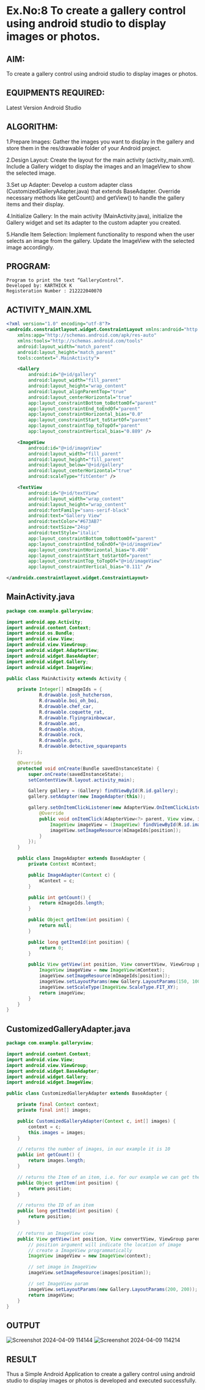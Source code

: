 # Ex.No:8 To create a gallery control using android studio to display images or photos.


## AIM:

To create a gallery control using android studio to display images or photos.

## EQUIPMENTS REQUIRED:

Latest Version Android Studio

## ALGORITHM:
1.Prepare Images: Gather the images you want to display in the gallery and store them in the res/drawable folder of your Android project.

2.Design Layout: Create the layout for the main activity (activity_main.xml). Include a Gallery widget to display the images and an ImageView to show the selected image.

3.Set up Adapter: Develop a custom adapter class (CustomizedGalleryAdapter.java) that extends BaseAdapter. Override necessary methods like getCount() and getView() to handle the gallery items and their display.

4.Initialize Gallery: In the main activity (MainActivity.java), initialize the Gallery widget and set its adapter to the custom adapter you created.

5.Handle Item Selection: Implement functionality to respond when the user selects an image from the gallery. Update the ImageView with the selected image accordingly.



## PROGRAM:
```
Program to print the text “GalleryControl”.
Developed by: KARTHICK K
Registeration Number : 212222040070
```
## ACTIVITY_MAIN.XML
```xml
<?xml version="1.0" encoding="utf-8"?>
<androidx.constraintlayout.widget.ConstraintLayout xmlns:android="http://schemas.android.com/apk/res/android"
    xmlns:app="http://schemas.android.com/apk/res-auto"
    xmlns:tools="http://schemas.android.com/tools"
    android:layout_width="match_parent"
    android:layout_height="match_parent"
    tools:context=".MainActivity">

    <Gallery
        android:id="@+id/gallery"
        android:layout_width="fill_parent"
        android:layout_height="wrap_content"
        android:layout_alignParentTop="true"
        android:layout_centerHorizontal="true"
        app:layout_constraintBottom_toBottomOf="parent"
        app:layout_constraintEnd_toEndOf="parent"
        app:layout_constraintHorizontal_bias="0.0"
        app:layout_constraintStart_toStartOf="parent"
        app:layout_constraintTop_toTopOf="parent"
        app:layout_constraintVertical_bias="0.889" />

    <ImageView
        android:id="@+id/imageView"
        android:layout_width="fill_parent"
        android:layout_height="fill_parent"
        android:layout_below="@+id/gallery"
        android:layout_centerHorizontal="true"
        android:scaleType="fitCenter" />

    <TextView
        android:id="@+id/textView"
        android:layout_width="wrap_content"
        android:layout_height="wrap_content"
        android:fontFamily="sans-serif-black"
        android:text="Gallery View"
        android:textColor="#673AB7"
        android:textSize="24sp"
        android:textStyle="italic"
        app:layout_constraintBottom_toBottomOf="parent"
        app:layout_constraintEnd_toEndOf="@+id/imageView"
        app:layout_constraintHorizontal_bias="0.498"
        app:layout_constraintStart_toStartOf="parent"
        app:layout_constraintTop_toTopOf="@+id/imageView"
        app:layout_constraintVertical_bias="0.111" />

</androidx.constraintlayout.widget.ConstraintLayout>
```

## MainActivity.java
```java
package com.example.galleryview;

import android.app.Activity;
import android.content.Context;
import android.os.Bundle;
import android.view.View;
import android.view.ViewGroup;
import android.widget.AdapterView;
import android.widget.BaseAdapter;
import android.widget.Gallery;
import android.widget.ImageView;

public class MainActivity extends Activity {

    private Integer[] mImageIds = {
            R.drawable.josh_hutcherson,
            R.drawable.boi_oh_boi,
            R.drawable.chef_car,
            R.drawable.coquette_rat,
            R.drawable.flyingrainbowcar,
            R.drawable.aot,
            R.drawable.shiva,
            R.drawable.rock,
            R.drawable.guts,
            R.drawable.detective_squarepants
    };

    @Override
    protected void onCreate(Bundle savedInstanceState) {
        super.onCreate(savedInstanceState);
        setContentView(R.layout.activity_main);

        Gallery gallery = (Gallery) findViewById(R.id.gallery);
        gallery.setAdapter(new ImageAdapter(this));

        gallery.setOnItemClickListener(new AdapterView.OnItemClickListener() {
            @Override
            public void onItemClick(AdapterView<?> parent, View view, int position, long id) {
                ImageView imageView = (ImageView) findViewById(R.id.imageView);
                imageView.setImageResource(mImageIds[position]);
            }
        });
    }

    public class ImageAdapter extends BaseAdapter {
        private Context mContext;

        public ImageAdapter(Context c) {
            mContext = c;
        }

        public int getCount() {
            return mImageIds.length;
        }

        public Object getItem(int position) {
            return null;
        }

        public long getItemId(int position) {
            return 0;
        }

        public View getView(int position, View convertView, ViewGroup parent) {
            ImageView imageView = new ImageView(mContext);
            imageView.setImageResource(mImageIds[position]);
            imageView.setLayoutParams(new Gallery.LayoutParams(150, 100));
            imageView.setScaleType(ImageView.ScaleType.FIT_XY);
            return imageView;
        }
    }
}
```

## CustomizedGalleryAdapter.java
```java
package com.example.galleryview;

import android.content.Context;
import android.view.View;
import android.view.ViewGroup;
import android.widget.BaseAdapter;
import android.widget.Gallery;
import android.widget.ImageView;

public class CustomizedGalleryAdapter extends BaseAdapter {

    private final Context context;
    private final int[] images;

    public CustomizedGalleryAdapter(Context c, int[] images) {
        context = c;
        this.images = images;
    }

    // returns the number of images, in our example it is 10
    public int getCount() {
        return images.length;
    }

    // returns the Item of an item, i.e. for our example we can get the image
    public Object getItem(int position) {
        return position;
    }

    // returns the ID of an item
    public long getItemId(int position) {
        return position;
    }

    // returns an ImageView view
    public View getView(int position, View convertView, ViewGroup parent) {
        // position argument will indicate the location of image
        // create a ImageView programmatically
        ImageView imageView = new ImageView(context);

        // set image in ImageView
        imageView.setImageResource(images[position]);

        // set ImageView param
        imageView.setLayoutParams(new Gallery.LayoutParams(200, 200));
        return imageView;
    }
}
```

## OUTPUT
![Screenshot 2024-04-09 114144](https://github.com/karthick960/gallerycontrol/assets/121215938/94b9e5b2-bc35-4535-8d09-025fb4ef851a)
![Screenshot 2024-04-09 114214](https://github.com/karthick960/gallerycontrol/assets/121215938/a485662a-a1c0-4b36-bae7-cd370d9226da)




## RESULT
Thus a Simple Android Application to create a gallery control using android studio to display images or photos is developed and executed successfully.

